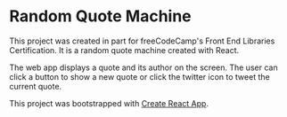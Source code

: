 # Random Quote Machine

This project was created in part for freeCodeCamp's Front End Libraries Certification. It is a random quote machine created with React.

The web app displays a quote and its author on the screen. The user can click a button to show a new quote or click the twitter icon to tweet the current quote.

This project was bootstrapped with [Create React App](https://github.com/facebookincubator/create-react-app).
